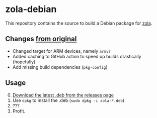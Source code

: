 # zola-debian

This repository contains the source to build a Debian package for [zola](https://github.com/getzola/zola).

## Changes [from original](https://github.com/barnumbirr/zola-debian)
- Changed target for ARM devices, namely `armv7`
- Added caching to GitHub action to speed up builds drastically (hopefully)
- Add missing build dependencies (`pkg-config`)

## Usage
0. [Download the latest .deb from the releases page](https://github.com/LLEB-ME/zola-debian/releases/latest)
1. Use `dpkg` to install the .deb (`sudo dpkg -i zola-*.deb`)
2. ???
3. Profit.
